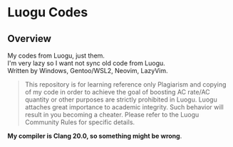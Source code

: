 # Luogu Codes

## Overview

My codes from Luogu, just them.  
I'm very lazy so I want not sync old code from Luogu.  
Written by Windows, Gentoo/WSL2, Neovim, LazyVim.

> This repository is for learning reference only
> Plagiarism and copying of my code in order to achieve the goal of boosting AC rate/AC quantity or other purposes are strictly prohibited in Luogu.
> Luogu attaches great importance to academic integrity. Such behavior will result in you becoming a cheater. Please refer to the Luogu Community Rules for specific details.

**My compiler is Clang 20.0, so something might be wrong**.
